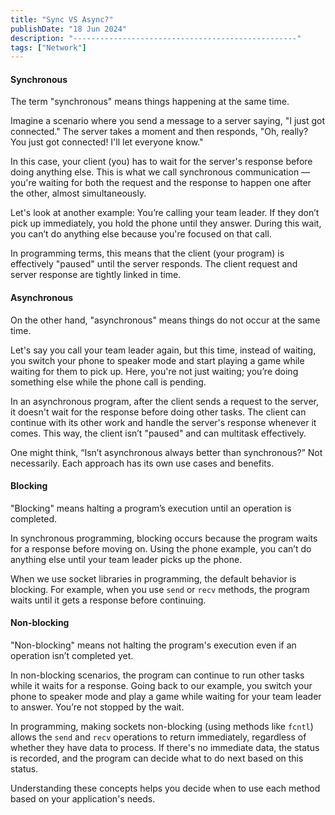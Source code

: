 ```yaml
---
title: "Sync VS Async?"
publishDate: "18 Jun 2024"
description: "--------------------------------------------------"
tags: ["Network"]
---
```


#### Synchronous

The term "synchronous" means things happening at the same time.

Imagine a scenario where you send a message to a server saying, "I just got connected." The server takes a moment and then responds, "Oh, really? You just got connected! I'll let everyone know."

In this case, your client (you) has to wait for the server's response before doing anything else. This is what we call synchronous communication — you're waiting for both the request and the response to happen one after the other, almost simultaneously.

Let's look at another example: You’re calling your team leader. If they don’t pick up immediately, you hold the phone until they answer. During this wait, you can’t do anything else because you're focused on that call.

In programming terms, this means that the client (your program) is effectively "paused" until the server responds. The client request and server response are tightly linked in time.

#### Asynchronous

On the other hand, "asynchronous" means things do not occur at the same time.

Let's say you call your team leader again, but this time, instead of waiting, you switch your phone to speaker mode and start playing a game while waiting for them to pick up. Here, you're not just waiting; you’re doing something else while the phone call is pending.

In an asynchronous program, after the client sends a request to the server, it doesn't wait for the response before doing other tasks. The client can continue with its other work and handle the server's response whenever it comes. This way, the client isn’t "paused" and can multitask effectively.

One might think, “Isn’t asynchronous always better than synchronous?” Not necessarily. Each approach has its own use cases and benefits.

#### Blocking

"Blocking" means halting a program’s execution until an operation is completed.

In synchronous programming, blocking occurs because the program waits for a response before moving on. Using the phone example, you can’t do anything else until your team leader picks up the phone.

When we use socket libraries in programming, the default behavior is blocking. For example, when you use `send` or `recv` methods, the program waits until it gets a response before continuing.

#### Non-blocking

"Non-blocking" means not halting the program's execution even if an operation isn’t completed yet.

In non-blocking scenarios, the program can continue to run other tasks while it waits for a response. Going back to our example, you switch your phone to speaker mode and play a game while waiting for your team leader to answer. You’re not stopped by the wait.

In programming, making sockets non-blocking (using methods like `fcntl`) allows the `send` and `recv` operations to return immediately, regardless of whether they have data to process. If there's no immediate data, the status is recorded, and the program can decide what to do next based on this status.

Understanding these concepts helps you decide when to use each method based on your application's needs.